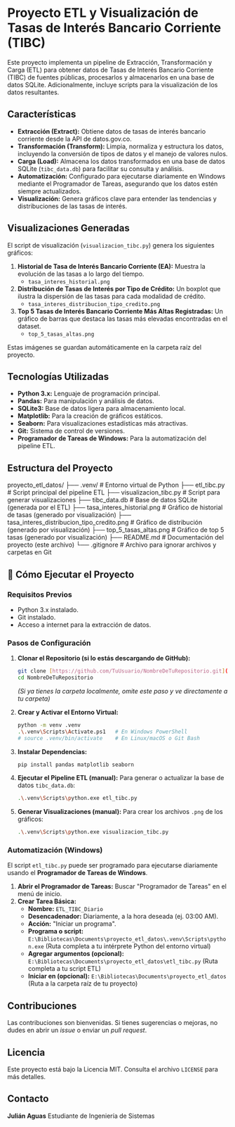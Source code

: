 # Proyecto ETL y Visualización de Tasas de Interés Bancario Corriente (TIBC)

Este proyecto implementa un pipeline de Extracción, Transformación y Carga (ETL) para obtener datos de Tasas de Interés Bancario Corriente (TIBC) de fuentes públicas, procesarlos y almacenarlos en una base de datos SQLite. Adicionalmente, incluye scripts para la visualización de los datos resultantes.

##  Características

* **Extracción (Extract):** Obtiene datos de tasas de interés bancario corriente desde la API de datos.gov.co.
* **Transformación (Transform):** Limpia, normaliza y estructura los datos, incluyendo la conversión de tipos de datos y el manejo de valores nulos.
* **Carga (Load):** Almacena los datos transformados en una base de datos SQLite (`tibc_data.db`) para facilitar su consulta y análisis.
* **Automatización:** Configurado para ejecutarse diariamente en Windows mediante el Programador de Tareas, asegurando que los datos estén siempre actualizados.
* **Visualización:** Genera gráficos clave para entender las tendencias y distribuciones de las tasas de interés.

##  Visualizaciones Generadas

El script de visualización (`visualizacion_tibc.py`) genera los siguientes gráficos:

1.  **Historial de Tasa de Interés Bancario Corriente (EA):** Muestra la evolución de las tasas a lo largo del tiempo.
    * `tasa_interes_historial.png`
2.  **Distribución de Tasas de Interés por Tipo de Crédito:** Un boxplot que ilustra la dispersión de las tasas para cada modalidad de crédito.
    * `tasa_interes_distribucion_tipo_credito.png`
3.  **Top 5 Tasas de Interés Bancario Corriente Más Altas Registradas:** Un gráfico de barras que destaca las tasas más elevadas encontradas en el dataset.
    * `top_5_tasas_altas.png`

Estas imágenes se guardan automáticamente en la carpeta raíz del proyecto.

##  Tecnologías Utilizadas

* **Python 3.x:** Lenguaje de programación principal.
* **Pandas:** Para manipulación y análisis de datos.
* **SQLite3:** Base de datos ligera para almacenamiento local.
* **Matplotlib:** Para la creación de gráficos estáticos.
* **Seaborn:** Para visualizaciones estadísticas más atractivas.
* **Git:** Sistema de control de versiones.
* **Programador de Tareas de Windows:** Para la automatización del pipeline ETL.

##  Estructura del Proyecto
proyecto_etl_datos/
├── .venv/                         # Entorno virtual de Python
├── etl_tibc.py                    # Script principal del pipeline ETL
├── visualizacion_tibc.py          # Script para generar visualizaciones
├── tibc_data.db                   # Base de datos SQLite (generada por el ETL)
├── tasa_interes_historial.png     # Gráfico de historial de tasas (generado por visualización)
├── tasa_interes_distribucion_tipo_credito.png # Gráfico de distribución (generado por visualización)
├── top_5_tasas_altas.png          # Gráfico de top 5 tasas (generado por visualización)
├── README.md                      # Documentación del proyecto (este archivo)
└── .gitignore                     # Archivo para ignorar archivos y carpetas en Git


## 🚀 Cómo Ejecutar el Proyecto

### Requisitos Previos

* Python 3.x instalado.
* Git instalado.
* Acceso a internet para la extracción de datos.

### Pasos de Configuración

1.  **Clonar el Repositorio (si lo estás descargando de GitHub):**
    ```bash
    git clone [https://github.com/TuUsuario/NombreDeTuRepositorio.git](https://github.com/TuUsuario/NombreDeTuRepositorio.git)
    cd NombreDeTuRepositorio
    ```
    *(Si ya tienes la carpeta localmente, omite este paso y ve directamente a tu carpeta)*

2.  **Crear y Activar el Entorno Virtual:**
    ```bash
    python -m venv .venv
    .\.venv\Scripts\Activate.ps1   # En Windows PowerShell
    # source .venv/bin/activate    # En Linux/macOS o Git Bash
    ```

3.  **Instalar Dependencias:**
    ```bash
    pip install pandas matplotlib seaborn
    ```

4.  **Ejecutar el Pipeline ETL (manual):**
    Para generar o actualizar la base de datos `tibc_data.db`:
    ```bash
    .\.venv\Scripts\python.exe etl_tibc.py
    ```

5.  **Generar Visualizaciones (manual):**
    Para crear los archivos `.png` de los gráficos:
    ```bash
    .\.venv\Scripts\python.exe visualizacion_tibc.py
    ```

### Automatización (Windows)

El script `etl_tibc.py` puede ser programado para ejecutarse diariamente usando el **Programador de Tareas de Windows**.

1.  **Abrir el Programador de Tareas:** Buscar "Programador de Tareas" en el menú de inicio.
2.  **Crear Tarea Básica:**
    * **Nombre:** `ETL_TIBC_Diario`
    * **Desencadenador:** Diariamente, a la hora deseada (ej. 03:00 AM).
    * **Acción:** "Iniciar un programa".
    * **Programa o script:** `E:\Bibliotecas\Documents\proyecto_etl_datos\.venv\Scripts\python.exe` (Ruta completa a tu intérprete Python del entorno virtual)
    * **Agregar argumentos (opcional):** `E:\Bibliotecas\Documents\proyecto_etl_datos\etl_tibc.py` (Ruta completa a tu script ETL)
    * **Iniciar en (opcional):** `E:\Bibliotecas\Documents\proyecto_etl_datos` (Ruta a la carpeta raíz de tu proyecto)

##  Contribuciones

Las contribuciones son bienvenidas. Si tienes sugerencias o mejoras, no dudes en abrir un *issue* o enviar un *pull request*.

##  Licencia

Este proyecto está bajo la Licencia MIT. Consulta el archivo `LICENSE` para más detalles.

##  Contacto

**Julián Aguas**
Estudiante de Ingeniería de Sistemas